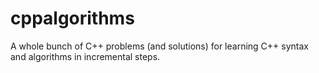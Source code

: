 # cppalgorithms
A whole bunch of C++ problems (and solutions) for learning C++ syntax and algorithms in incremental steps. 

